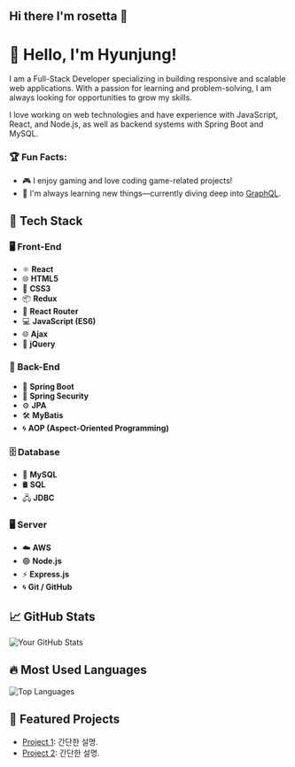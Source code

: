## Hi there I'm rosetta 👋

<!--
**rosetta47/rosetta47** is a ✨ _special_ ✨ repository because its `README.md` (this file) appears on your GitHub profile.

Here are some ideas to get you started:

- 🔭 I’m currently working on ...
- 🌱 I’m currently learning ...
- 👯 I’m looking to collaborate on ...
- 🤔 I’m looking for help with ...
- 💬 Ask me about ...
- 📫 How to reach me: ...
- 😄 Pronouns: ...
- ⚡ Fun fact: ...
-->

# 👋 Hello, I'm Hyunjung!
I am a Full-Stack Developer specializing in building responsive and scalable web applications. With a passion for learning and problem-solving, I am always looking for opportunities to grow my skills.

I love working on web technologies and have experience with JavaScript, React, and Node.js, as well as backend systems with Spring Boot and MySQL.

### 🏆 Fun Facts:
- 🎮 I enjoy gaming and love coding game-related projects!
- 📖 I'm always learning new things—currently diving deep into [GraphQL](https://graphql.org/).

## 🔧 Tech Stack

### 🖥 Front-End
- ⚛️ **React**
- 🌐 **HTML5**
- 🎨 **CSS3**
- 📦 **Redux**
- 🚏 **React Router**
- 💻 **JavaScript (ES6)**
- 🌐 **Ajax**
- 💎 **jQuery**

### 💾 Back-End
- 🌱 **Spring Boot**
- 🔐 **Spring Security**
- ⚙️ **JPA**
- 🛠 **MyBatis**
- 🌀 **AOP (Aspect-Oriented Programming)**

### 🗄 Database
- 🐬 **MySQL**
- 🛢 **SQL**
- 🖧 **JDBC**

### 🖥 Server
- ☁️ **AWS**
- 🟢 **Node.js**
- ⚡ **Express.js**
- 🌀 **Git / GitHub**


## 📈 GitHub Stats
![Your GitHub Stats](https://github-readme-stats.vercel.app/api?username=your-username&show_icons=true&theme=radical)

## 🔥 Most Used Languages
![Top Languages](https://github-readme-stats.vercel.app/api/top-langs/?username=your-username&layout=compact&theme=radical)

## 🚀 Featured Projects
- [Project 1](https://github.com/yourusername/project1): 간단한 설명.
- [Project 2](https://github.com/yourusername/project2): 간단한 설명.


